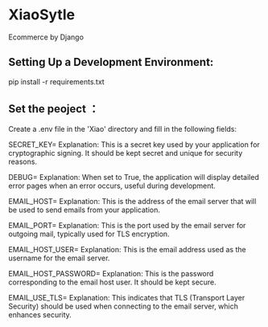 # XiaoSytle
Ecommerce by Django
## Setting Up a Development Environment:
pip install -r requirements.txt
## Set the peoject ：
Create a .env file in the 'Xiao' directory and fill in the following fields:

SECRET_KEY=
Explanation: This is a secret key used by your application for cryptographic signing. It should be kept secret and unique for security reasons.

DEBUG=
Explanation: When set to True, the application will display detailed error pages when an error occurs, useful during development.

EMAIL_HOST=
Explanation: This is the address of the email server that will be used to send emails from your application.

EMAIL_PORT=
Explanation: This is the port used by the email server for outgoing mail, typically used for TLS encryption.

EMAIL_HOST_USER=
Explanation: This is the email address used as the username for the email server.

EMAIL_HOST_PASSWORD=
Explanation: This is the password corresponding to the email host user. It should be kept secure.

EMAIL_USE_TLS=
Explanation: This indicates that TLS (Transport Layer Security) should be used when connecting to the email server, which enhances security.
